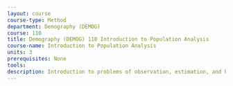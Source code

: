 ```yaml
---
layout: course 
course-type: Method
department: Demography (DEMOG)
course: 110
title: Demography (DEMOG) 110 Introduction to Population Analysis
course-name: Introduction to Population Analysis
units: 3
prerequisites: None
tools: 
description: Introduction to problems of observation, estimation, and hypothesis testing in economics. This course covers the linear regression model and its application to empirical problems in economics.
---
```

